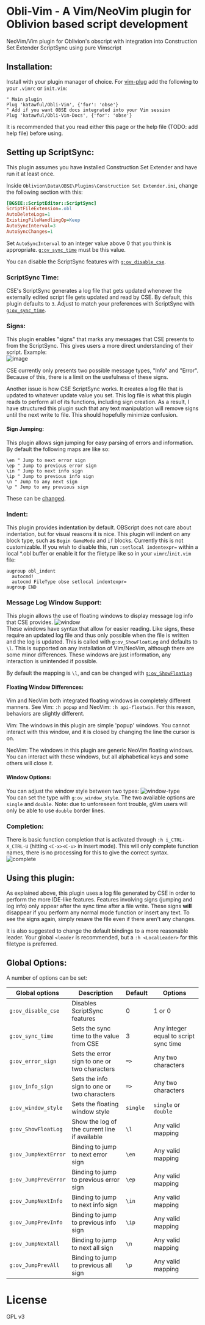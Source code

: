 # Obli-Vim - A Vim/NeoVim plugin for Oblivion based script development

NeoVim/Vim plugin for Oblivion's obscript with integration into Construction Set Extender ScriptSync using pure Vimscript

## Installation:
Install with your plugin manager of choice.
For [vim-plug](https://github.com/junegunn/vim-plug) add the following to your `.vimrc` or `init.vim`:
```vim
" Main plugin
Plug 'katawful/Obli-Vim', {'for': 'obse'}
" Add if you want OBSE docs integrated into your Vim session
Plug 'katawful/Obli-Vim-Docs', {'for': 'obse'}
```
It is recommended that you read either this page or the help file (TODO: add help file) before using.

## Setting up ScriptSync:
This plugin assumes you have installed Construction Set Extender and have run it at least once.

Inside `Oblivion\Data\OBSE\Plugins\Construction Set Extender.ini`, change the following section with this:
```ini
[BGSEE::ScriptEditor::ScriptSync]
ScriptFileExtension=.obl
AutoDeleteLogs=1
ExistingFileHandlingOp=Keep
AutoSyncInterval=3
AutoSyncChanges=1
```
Set `AutoSyncInterval` to an integer value above 0 that you think is appropriate.
[`g:ov_sync_time`](#scriptsync-time) must be this value.

You can disable the ScriptSync features with [`g:ov_disable_cse`](#global-options).

### ScriptSync Time:
CSE's ScriptSync generates a log file that gets updated whenever the externally edited script file gets updated and read by CSE.
By default, this plugin defaults to `3`.
Adjust to match your preferences with ScriptSync with [`g:ov_sync_time`](#global-options).

### Signs:
This plugin enables "signs" that marks any messages that CSE presents to from the ScriptSync.
This gives users a more direct understanding of their script.
Example:   
![image](https://raw.githubusercontent.com/katawful/Obli-Vim-Assets/main/signs-error.png)

CSE currently only presents two possible message types, "Info" and "Error".
Because of this, there is a limit on the usefulness of these signs.

Another issue is how CSE ScriptSync works.
It creates a log file that is updated to whatever update value you set.
This log file is what this plugin reads to perform all of its functions, including sign creation.
As a result, I have structured this plugin such that any text manipulation will remove signs until the next write to file.
This should hopefully minimize confusion.

#### Sign Jumping:
This plugin allows sign jumping for easy parsing of errors and information.
By default the following maps are like so:

```
\en " Jump to next error sign
\ep " Jump to previous error sign
\in " Jump to next info sign
\ip " Jump to previous info sign
\n " Jump to any next sign
\p " Jump to any previous sign
```
These can be [changed](#global-options).

### Indent:
This plugin provides indentation by default.
OBScript does not care about indentation, but for visual reasons it is nice.
This plugin will indent on any block type, such as `Begin GameMode` and `if` blocks.
Currently this is not customizable.
If you wish to disable this, run `:setlocal indentexpr=` within a local *.obl buffer or enable it for the filetype like so in your `vimrc`/`init.vim` file:   
```vim 
augroup obl_indent
  autocmd!
  autocmd FileType obse setlocal indentexpr=
augroup END
```

### Message Log Window Support:
This plugin allows the use of floating windows to display message log info that CSE provides.
![window](https://raw.githubusercontent.com/katawful/Obli-Vim-Assets/main/single.png)   
These windows have syntax that allow for easier reading.
Like signs, these require an updated log file and thus only possible when the file is written and the log is updated.
This is called with `g:ov_ShowFloatLog` and defaults to `\l`.
This is supported on any installation of Vim/NeoVim, although there are some minor differences.
These windows are just information, any interaction is unintended if possible.

By default the mapping is `\l`, and can be changed with [`g:ov_ShowFloatLog`](#global-options)

#### Floating Window Differences:
Vim and NeoVim both integrated floating windows in completely different manners.
See Vim: `:h popup` and NeoVim: `:h api-floatwin`.
For this reason, behaviors are slightly different.

Vim: The windows in this plugin are simple 'popup' windows.
You cannot interact with this window, and it is closed by changing the line the cursor is on.

NeoVim: The windows in this plugin are generic NeoVim floating windows.
You can interact with these windows, but all alphabetical keys and some others will close it.


#### Window Options:
You can adjust the window style between two types:
![window-type](https://raw.githubusercontent.com/katawful/Obli-Vim-Assets/main/window-types.png)   
You can set the type with `g:ov_window_style`.
The two available options are `single` and `double`.
Note: due to unforeseen font trouble, gVim users will only be able to use `double` border lines.

### Completion:
There is basic function completion that is activated through `:h i_CTRL-X_CTRL-U` (hitting `<C-x><C-u>` in insert mode).
This will only complete function names, there is no processing for this to give the correct syntax.
![complete](https://raw.githubusercontent.com/katawful/Obli-Vim-Assets/main/back.png)

## Using this plugin:
As explained above, this plugin uses a log file generated by CSE in order to perform the more IDE-like features.
Features involving signs (jumping and log info) only appear after the sync time after a file write.
These signs **will** disappear if you perform any normal mode function or insert any text.
To see the signs again, simply resave the file even if there aren't any changes.

It is also suggested to change the default bindings to a more reasonable leader.
Your global `<leader` is recommended, but a `:h <LocalLeader>` for this filetype is preferred.

## Global Options:
A number of options can be set:

Global options       | Description                                   | Default  | Options                               |
---------------------|-----------------------------------------------|----------|---------------------------------------|
`g:ov_disable_cse`   | Disables ScriptSync features                  | 0        | 1 or 0                                |
`g:ov_sync_time`     | Sets the sync time to the value from CSE      | 3        | Any integer equal to script sync time |
`g:ov_error_sign`    | Sets the error sign to one or two characters  | `=>`     | Any two characters                    |
`g:ov_info_sign`     | Sets the info sign to one or two characters   | `=>`     | Any two characters                    |
`g:ov_window_style`  | Sets the floating window style                | `single` | `single` or `double`                  |
`g:ov_ShowFloatLog`  | Show the log of the current line if available | `\l`     | Any valid mapping                     |
`g:ov_JumpNextError` | Binding to jump to next error sign            | `\en`    | Any valid mapping                     |
`g:ov_JumpPrevError` | Binding to jump to previous error sign        | `\ep`    | Any valid mapping                     |
`g:ov_JumpNextInfo`  | Binding to jump to next info sign             | `\in`    | Any valid mapping                     |
`g:ov_JumpPrevInfo`  | Binding to jump to previous info sign         | `\ip`    | Any valid mapping                     |
`g:ov_JumpNextAll`   | Binding to jump to next all sign              | `\n`     | Any valid mapping                     |
`g:ov_JumpPrevAll`   | Binding to jump to previous all sign          | `\p`     | Any valid mapping                     |

# License
GPL v3
